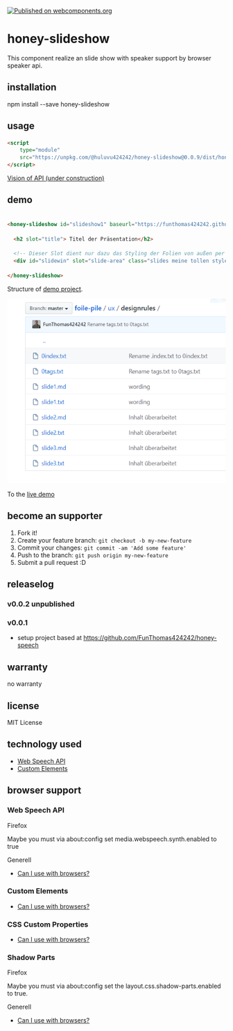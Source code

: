 [![Published on webcomponents.org](https://img.shields.io/badge/webcomponents.org-published-blue.svg)](https://www.webcomponents.org/element/@huluvu424242/honey-slideshow)

# honey-slideshow

This component realize an slide show with speaker support by browser speaker api.

## installation

npm install --save honey-slideshow

## usage

```html
<script 
    type="module" 
    src="https://unpkg.com/@huluvu424242/honey-slideshow@0.0.9/dist/honey-slideshow/honey-slideshow.js">
</script>
```

[Vision of API (under construction)](src/components/honey-slideshow/readme.md)

## demo

<!--
```
<custom-element-demo>
  <template>
    <link rel="import" href="docs/index.html">
    <next-code-block></next-code-block>
  </template>
</custom-element-demo>
```
-->
```html

<honey-slideshow id="slideshow1" baseurl="https://funthomas424242.github.io/foile-pile/ux/designrules/">

  <h2 slot="title"> Titel der Präsentation</h2>

  <!-- Dieser Slot dient nur dazu das Styling der Folien von außen per CSS beeinflussen zu können -->
  <div id="slidewin" slot="slide-area" class="slides meine tollen styles sind dabei"></div>

</honey-slideshow>

```
Structure of [demo project](https://github.com/FunThomas424242/foile-pile/tree/master/ux/designrules).

![Folderstructure](./docs/img/FolderStructure.png)

To the [live demo](https://funthomas424242.github.io/honey-slideshow/index.html)

## become an supporter

1. Fork it!
2. Create your feature branch: `git checkout -b my-new-feature`
3. Commit your changes: `git commit -am 'Add some feature'`
4. Push to the branch: `git push origin my-new-feature`
5. Submit a pull request :D

## releaselog

### v0.0.2 unpublished

### v0.0.1

* setup project based at https://github.com/FunThomas424242/honey-speech

## warranty

no warranty

## license

MIT License

## technology used

* [Web Speech API](https://developer.mozilla.org/en-US/docs/Web/API/Web_Speech_API)
* [Custom Elements](https://developer.mozilla.org/en-US/docs/Web/API/Window/customElements)


## browser support

### Web Speech API

Firefox

Maybe you must via about:config set media.webspeech.synth.enabled to true 

Generell

* [Can I use with browsers?](https://caniuse.com/#feat=speech-synthesis)

### Custom Elements

* [Can I use with browsers?](https://caniuse.com/#feat=mdn-api_window_customelements)

### CSS Custom Properties

* [Can I use with browsers?](https://caniuse.com/#search=css%20custom%20properties)

### Shadow Parts

Firefox

Maybe you must via about:config set the layout.css.shadow-parts.enabled to true.

Generell 

* [Can I use with browsers?](https://caniuse.com/#feat=mdn-css_selectors_part)
